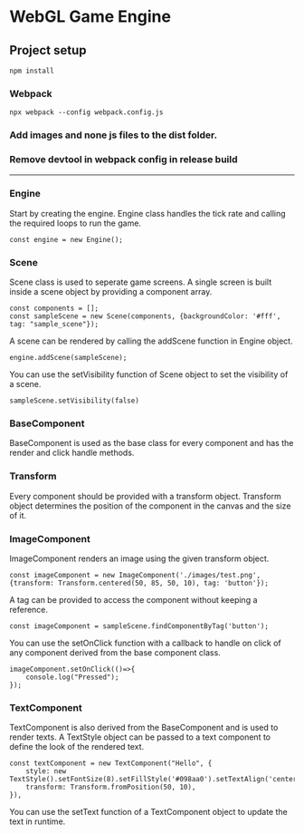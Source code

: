 # WebGL Game Engine

## Project setup

```
npm install
```

### Webpack

```
npx webpack --config webpack.config.js
```

### Add images and none js files to the dist folder.

### Remove devtool in webpack config in release build

---

### Engine

Start by creating the engine. Engine class handles the tick rate and calling the required loops to run the game.

```
const engine = new Engine();
```

### Scene

Scene class is used to seperate game screens. A single screen is built inside a scene object by providing a component
array.

```
const components = [];
const sampleScene = new Scene(components, {backgroundColor: '#fff', tag: "sample_scene"});
```

A scene can be rendered by calling the addScene function in Engine object.

```
engine.addScene(sampleScene);
```

You can use the setVisibility function of Scene object to set the visibility of a scene.

```
sampleScene.setVisibility(false)
```

### BaseComponent

BaseComponent is used as the base class for every component and has the render and click handle methods.

### Transform

Every component should be provided with a transform object. Transform object determines the position of the component in
the canvas and the size of it.

### ImageComponent

ImageComponent renders an image using the given transform object.

```
const imageComponent = new ImageComponent('./images/test.png', {transform: Transform.centered(50, 85, 50, 10), tag: 'button'});
```

A tag can be provided to access the component without keeping a reference.

```
const imageComponent = sampleScene.findComponentByTag('button');
```

You can use the setOnClick function with a callback to handle on click of any component derived from the base component
class.

```
imageComponent.setOnClick(()=>{
    console.log("Pressed");
});
```

### TextComponent

TextComponent is also derived from the BaseComponent and is used to render texts. A TextStyle object can be passed to a
text component to define the look of the rendered text.

```
const textComponent = new TextComponent("Hello", {
    style: new TextStyle().setFontSize(8).setFillStyle('#098aa0').setTextAlign('center'),
    transform: Transform.fromPosition(50, 10),
}),
```

You can use the setText function of a TextComponent object to update the text in runtime.

